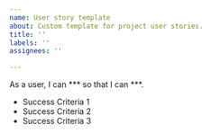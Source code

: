 ```yaml
---
name: User story template
about: Custom template for project user stories.
title: ''
labels: ''
assignees: ''

---
```


As a user, I can *** so that I can ***.

- Success Criteria 1
- Success Criteria 2
- Success Criteria 3
